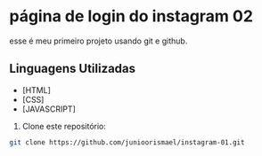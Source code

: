 # página de login do instagram 02

esse é meu primeiro projeto usando git e github.

## Linguagens Utilizadas
- [HTML]
- [CSS]
- [JAVASCRIPT]

1. Clone este repositório:
```bash
git clone https://github.com/junioorismael/instagram-01.git
